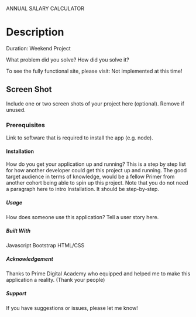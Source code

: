 ANNUAL SALARY CALCULATOR

# Description
Duration: Weekend Project

What problem did you solve? How did you solve it?

To see the fully functional site, please visit: Not implemented at this time!

## Screen Shot
Include one or two screen shots of your project here (optional). Remove if unused.

### Prerequisites
Link to software that is required to install the app (e.g. node).

#### Installation
How do you get your application up and running? This is a step by step list for how another developer could get this project up and running. The good target audience in terms of knowledge, would be a fellow Primer from another cohort being able to spin up this project. Note that you do not need a paragraph here to intro Installation. It should be step-by-step.

##### Usage
How does someone use this application? Tell a user story here.

##### Built With
Javascript
Bootstrap
HTML/CSS

##### Acknowledgement
Thanks to Prime Digital Academy who equipped and helped me to make this application a reality. (Thank your people)

##### Support
If you have suggestions or issues, please let me know!
